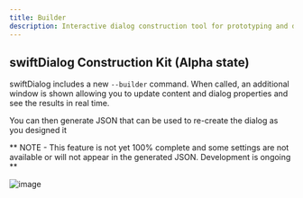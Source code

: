 ```yaml
---
title: Builder
description: Interactive dialog construction tool for prototyping and design
---
```


## swiftDialog Construction Kit (Alpha state)

swiftDialog includes a new `--builder` command. When called, an additional window is shown allowing you to update content and dialog properties and see the results in real time.

You can then generate JSON that can be used to re-create the dialog as you designed it

** NOTE - This feature is not yet 100% complete and some settings are not available or will not appear in the generated JSON. Development is ongoing **

![image](https://user-images.githubusercontent.com/3598965/192678544-a7442b7b-c211-424a-a55f-c2b62b238eba.png)